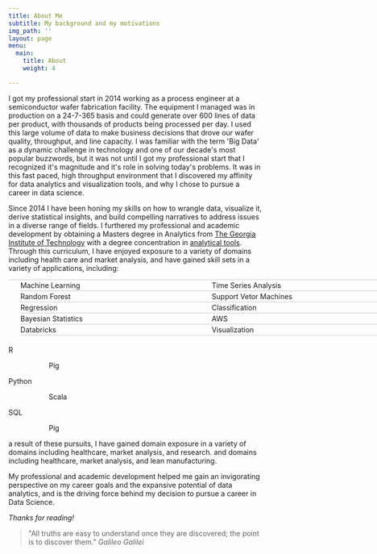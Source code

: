 ```yaml
---
title: About Me
subtitle: My background and my motivations
img_path: ''
layout: page
menu:
  main:
    title: About
    weight: 4

---
```

I got my professional start in 2014 working as a process engineer at a semiconductor wafer fabrication facility. The equipment I managed was in production on a 24-7-365 basis and could generate over 600 lines of data per product, with thousands of products being processed per day. I used this large volume of data to make business decisions that drove our wafer quality, throughput, and line capacity. I was familiar with the term 'Big Data' as a dynamic challenge in technology and one of our decade's most popular buzzwords, but it was not until I got my professional start that I recognized it's magnitude and it's role in solving today's problems. It was in this fast paced, high throughput environment that I discovered my affinity for data analytics and visualization tools, and why I chose to pursue a career in data science. 

Since 2014 I have been honing my skills on how to wrangle data, visualize it, derive statistical insights, and build compelling narratives to address issues in a diverse range of fields. I furthered my professional and academic development by obtaining a Masters degree in Analytics from [The Georgia Institute of Technology](https://www.gatech.edu/about/rankings) with a degree concentration in [analytical tools](https://www.analytics.gatech.edu/curriculum/analytical-tools-track). Through this curriculum, I have enjoyed exposure to a variety of domains including health care and market analysis, and have gained skill sets in a variety of applications, including:

<style>ul{
  width:760px;
  margin-bottom:20px;
  overflow:hidden;
  border-top:1px solid #ccc;
}
li{
  line-height:1.5em;
  border-bottom:1px solid #ccc;
  float:left;
  display:inline;
}
#double li  { width:50%;} <span class="code-comment">/* 2 col */</span>
#triple li  { width:33.333%; } <span class="code-comment">/* 3 col */</span>
#quad li    { width:25%; } <span class="code-comment">/* 4 col */</span>
#six li     { width:16.666%; } <span class="code-comment">/* 6 col */</span></style>
<div>
<ul id = "double">
<li>Machine Learning</li>
<li>Time Series Analysis</li>
<li>Random Forest</li>
<li>Support Vetor Machines</li>
<li>Regression</li>
<li>Classification</li>
<li>Bayesian Statistics</li>
<li>AWS</li>
<li>Databricks</li>
<li>Visualization</li>
</ul></div>

<style type = "text/css">
  <!-- .tab { margin-left: 80px;}
  -->
</style>

<div>
<p>R<p class="tab">Pig</p>
<p>Python<p class="tab">Scala</p>
<p>SQL<p class="tab">Pig</p>
</div>


a result of these pursuits, I have gained domain exposure in a variety of domains including healthcare, market analysis, and research. and domains including healthcare, market analysis, and lean manufacturing.

My professional and academic development helped me gain an invigorating perspective on my career goals and the expansive potential of data analytics, and is the driving force behind my decision to pursue a career in Data Science.

_Thanks for reading!_

> "All truths are easy to understand once they are discovered; the point is to discover them." <cite>Galileo Galilei</cite>

<!--A short page about my background and motivations.-->